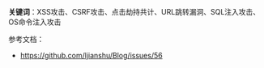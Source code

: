 **关键词**：XSS攻击、CSRF攻击、点击劫持共计、URL跳转漏洞、SQL注入攻击、OS命令注入攻击

参考文档：
- https://github.com/ljianshu/Blog/issues/56
